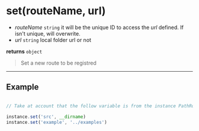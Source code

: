 # set(routeName, url)

- *routeName* `string` it will be the unique ID to access the *url* defined. If isn't unique, will overwrite. 
- *url* `string` local folder url or not

**returns** `object`

> Set a new route to be registred

<hr>

## Example

``` js

// Take at account that the follow variable is from the instance PathRoute

instance.set('src', __dirname)
instance.set('example', '../examples')

``` 